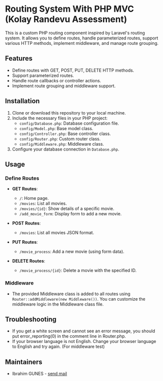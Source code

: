 # Routing System With PHP MVC (Kolay Randevu Assessment)

This is a custom PHP routing component inspired by Laravel's routing system. It allows you to define routes, handle parameterized routes, support various HTTP methods, implement middleware, and manage route grouping.

## Features

- Define routes with GET, POST, PUT, DELETE HTTP methods.
- Support parameterized routes.
- Handle route callbacks or controller actions.
- Implement route grouping and middleware support.


## Installation

1. Clone or download this repository to your local machine.
2. Include the necessary files in your PHP project:
    - `config/Database.php`: Database configuration file.
    - `config/Model.php`: Base model class.
    - `config/Controller.php`: Base controller class.
    - `config/Router.php`: Custom router class.
    - `config/Middleware.php`: Middleware class.
3. Configure your database connection in `Database.php`.


## Usage

### Define Routes

- **GET Routes**:
    - `/`: Home page.
    - `/movies`: List all movies.
    - `/movies/{id}`: Show details of a specific movie.
    - `/add_movie_form`: Display form to add a new movie.
    
- **POST Routes**:
    - `/movies`: List all movies JSON format.

- **PUT Routes**:
    - `/movie_process`: Add a new movie (using form data).

- **DELETE Routes**:
    - `/movie_process/{id}`: Delete a movie with the specified ID.

### Middleware

- The provided Middleware class is added to all routes using `Router::addMiddleware(new Middleware())`. You can customize the middleware logic in the Middleware class file.
  
## Troubleshooting


- If you get a white screen and cannot see an error message, you should put error_reporting(0) in the comment line in Router.php.
- If your browser language is not English. Change your browser language to English and try again. (For middleware test)

## Maintainers

- Ibrahim GUNES - [send mail](mailto:gunesibrahim.x@gmail.com)